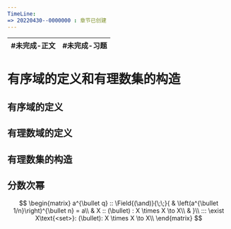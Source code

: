 ```yaml
---
TimeLine: 
=> 20220430--0000000 : 章节已创建
---
```

| #未完成-正文 | #未完成-习题 |
| ------------ | ------------ |

# 有序域的定义和有理数集的构造

## 有序域的定义

## 有理数域的定义

## 有理数集的构造

## 分数次幂

$$
\begin{matrix}
a^{\bullet q} :: \Field{(\and)}{\;\;}{
    & \left(a^{\bullet 1/n}\right)^{\bullet n} = a\\
    & X :: (\bullet) : X \times X \to X\\
    & 
}\\
::: \exist X\text{<set>}: (\bullet): X \times X \to X\\
\end{matrix}
$$

